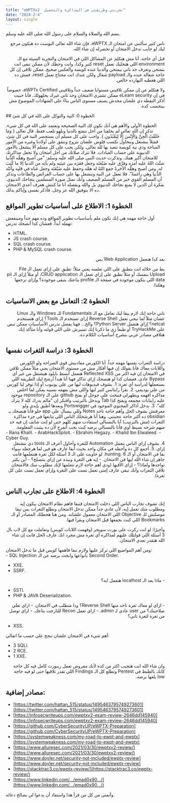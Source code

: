 ```yaml
---
title: "eWPTXv2  تجربتي وطريقتي في المذاكرة والتحصيل"
date: "2024-2-4"
layout: single
---
```




بسم الله والصلاة والسلام على رسول الله صلي الله عليه وسلم.
 <div dir="auto">
ناس كتير سألتني عن امتحان الـ eWPTX، فإن شاء الله تعالى البوست ده هيكون مرجع ليك لو حابب تدخل الامتحان أو تحضرله إن شاء الله.

قبل أي حاجة، أنا مش هتكلم عن المشاكل اللي في الامتحان والتجربة السيئة مع الـ environment اللي هتخليك تعمل reset كتير وكدا، وانت وحظك لأن ممكن تبقى انت بتمتحن وتعرف حد تاني بيمتحن والدنيا عنده كويسة والعكس صحيح. ممكن تلاقي إن كل حاجة شغالة عنده والـ payload شغال ولكن عندك انت محتاج تعمل reset، فمش ده اللي هغطيه النهارده خالص.

ولا هتكلم عن إن ممكن تلاقيني مستوايا ضعيف جداً وتلاقيني eWPTx Certified، خصوصاً في إن eLearn security ممكن تشتري الامتحان وحد تاني غيرك يحلهولك. فأنا حبيت أذكر النقطة دي علشان محدش يصنف مستوى الناس بناءً على الشهادات الموضوع مش بيتحسب كدة.
 </div>
## الخطوة 0: النية والتوكل على الله في كل شئ

الخطوة الأولى والأهم هي أنك تكون لك النية الصحيحة وتعتمد على الله في كل شيء. تذكر إن الله تعالى لم يخلقنا من أجل نتمتع بالدنيا ونلهو نلعب فقط. قال تعالى { وَمَا خَلَقْتُ الْجِنَّ وَالْإِنْسَ إِلَّا لِيَعْبُدُونِ }. واجب على كل مسلم أن يستحضر النية في كل شئ، فمثلاُ بنشتغل وبنحاول نكسب فلوس علشان نتزوج وننفق على أولادنا وغيره من الأمور المباحة ودي نية كويسة نتعبد بها لله تعالى. ولكن يجب على كل مسلم ألا ينشغل بالأمور الدنيوية على حساب العبادات. فلا تترك صلاتك من أجل امتحان ولا تجعل مذاكرتك للامتحان أكبر همك. وتذكرت حديث النبي صلى الله عليه وسلم: "من أصبح وهمُّه الدُّنيا شتَّتَ اللهُ عليه أمرَه وفرَّق عليه ضَيْعَتَه وجعل فقرَه بين عينَيه ولم يأتِه من الدنيا إلا ما كُتِبَ له، ومن أصبح وهمُّه الآخرةُ جمع اللهُ له همَّه وحفظ عليه ضَيْعَتَه وجعل غناه في قلبِه وأتَتْه الدُّنيا وهي راغمةٌ". فلا تغفل عن النية وتنشغل بها على حساب الفرائض والطاعات وتذكر أن المسلم القوي خير من المسلم الضعيف وأنك تمثل صورة المسلمين بنجاحك الدنيوي. بفكرة أن الدين لا يمنع نجاحك الدنيوي بل والله وبفضله أنا ما كنتش هعرف أعدي الامتحان ده الا بتوفيق الله عز وجل، فاذكر نفسي وإياكم بذلك.

## الخطوة 1: الاطلاع على أساسيات تطوير المواقع

أول حاجة مهمة هي إنك تكون ملم بأساسيات تطوير المواقع وده مهم جداً ومينفعش تهمله أبداً. فعشان كدا أنصحك تدرس:
- HTML.
- JS crash course.
- SQL crash course.
- PHP & MySQL crash course.

 <div dir="auto">
بعد كدا هتعمل Web Application بس

يط من خلاله انت بتطبق على اللي تعلمته يعني مثلاً؛ تطبق على إزاي تعمل الـ File Upload بنفسك أو مثلاً تطبق على إزاي تعمل الـ CRUD application، أو مثلاً إزاي الـ pii data اللي بتكون موجودة في صفحة الـ profile بتاعتك بتبقى موجودة؟ وإزاي ترجعها وهكذا.
 </div>

## الخطوة 2: التعامل مع بعض الاساسيات


 <div dir="auto">
تاني حاجة إنك لازم يبقا ليك تعامل مع الـ Fundamentals للـ Windows والـ Linux عشان مثلاً لما تيجي تعمل Reverse Shell إزاي تستخدم الـ Tools؟ إزاي هتستخدم netcat؟ إزاي هتعمل Python Server؟ والخ... فهنا يفضل تدرس الأساسيات ممكن تبص على TryHackMe أو طبعاً زي ما ذكرنا إنك تسيرش على اللي قولته وأنا متأكد إنك هتلاقي مصادر عربي بتشرح أساسيات الكلام ده.
 </div>


## الخطوة 3: دراسة الثغرات نفسها


 <div dir="auto">
دراسة الثغرات نفسها مهمة جداً. أنا الكورس مفادنيش قوي الصراحة ولو الكورس واللابات معاك فأنا بقولك إن فيها أفكار مش من مستوى الامتحان يعني مثلاً ممكن تلاقي في الامتحان إن فيه اكتر من Reflected XSS هتعمل أبسط بايلود هيشتغل من غير أي Bypass عادي. فعشان كدا لو هنصحك إزاي تذاكر فهنا أنا هبدأ أرشح ليك الطريقة اللي بستعملها لدراسة أي ثغرة:
1. بشوف فيديوهات ليها من علي يوتيوب أو إذا توفر ليا كورس من علي يوديمي.
2. بقرأ رايتابس كتير ليها واللي مش بفهمه بسيبه يمكن لما اخلص مذاكره أفهمه ويظهرلي فببحث علي جوجل أو بفتح github علي الـ repository موجود عليه رايتابات مجمعه وبفتح كذا Tab وبدخل بالترتيب وافتكر إن "مالم يدرك كله لا يترك كله".
3. بدخل أذاكر المحتوي الموجود في Portswigger وبعدها أطبق بإيدي ولو معرفتش بشوف الحل وأهم حاجة تاخد Notes وللي بيسأل علي app حلو فأنا هنصحك بـ obsidian ده أكتر حاجة عجبتني. وهنا أنا هرشحلك الناس اللي تتابعها في جزء مذاكرة الثغرات (مش بالترتيب) أنا بالنسبالي استفادت منهم كلهم حتى لو إنت شايف إن فيه حد منهم شرحه بسيط أوي فأنا بالنسبالي برضه كنت بحب أتفرج لأن ده بيثبت المعلومة.
 </div>
   - Rana Khalil.
   - ArabHackSploit.
   - Ebrahim Hegazy.
   - Khalid Ibn Elwaleed.
   - Cyber Guy.
 <div dir="auto">
4. بشوف إزاي الناس بتعمل Automation للثغرة وأحاول أعرف الـ tools دي بتشتغل إزاي.
5. أجمع كل دة وأحطه في مكان واحد بحيث أبقا عارف هو فين لما هرجعله سواء بقا في الامتحان أو الـ hunting.
6. لو جاوبت على الـ 3 أسئلة
 لكل ثغرة هتتعلمها فأنت جاهز إن شاء الله ليها في الامتحان.
   - إيه هي الثغرة ونبذة عن إزاي بتتصلح؟
   - أين يكثر تواجدها ولماذا؟
   - إزاي الأقيها (ودي أهم حاجة لازم تتعلمها لإنك مطلوب منك فالامتحان تلاقي الثغرات وأنك تبقي عارف إمتى تعمل تست على الثغرة وإزاي تعمل تست على كل ثغرة).
 </div>


## الخطوة 4: الاطلاع على تجارب الناس



 <div dir="auto">
إنك تشوف تجارب الناس اللي دخلت الامتحان فتبقا فاهم نظام الامتحان بيكون إيه ومطلوب منك تعمل إيه، لأن عادي جداً ممكن تدخل الامتحان وتطلع الثغرات بس تبقا موصلتش للـ Objective اللي الامتحان معمول علشانه. ومن هنا هحطلك المصادر أو الـ Bookmarks اللي كنت بجمعها قبل الامتحان وبقرأ فيها.

وأخيرًا: لو انت ركزت على بورت سويجر (وفهمت اللابات كويس) وتعاملت مع كل لاب بال 3 أسئلة اللي قولتلك عليهم لمذاكرة أي ثغرة مش مجرد انك عارف الحل فانت إن شاء الله هتقدر تعدي الامتحان.
 </div>
ومن أهم المواضيع اللي تركز عليها ولازم تبقا فاهمها كويس قبل ما تدخل الامتحان:

 <div dir="auto">
- SQL Injection بأنواعها وابحث برضه عن الـ Second Order.
 </div>

- XXE.
- SSRF.
 <div dir="auto">
- ماذا بعد الـ localhost هتعمل ايه؟
 </div>

- SSTI.
- PHP & JAVA Deserialization.
 <div dir="auto">
- ازاي لو معاك ثغرة تاخد منها Reverse Shell؟ ودا متطلب في الامتحان.
- ازاي تعلي صلاحيتك؟ من user عادي لـ admin.
- ازاي تعمل Recon للتارجت بتاعك.
- ازاي توصل من ثغرة لثغرة تاني؟
 </div>

- XSS.


أهم شيء في الامتحان علشان تنجح علي حسب ما اتقالي:

- 3 SQLi.
- 2 RCE.
- 1 XXE.


 <div dir="auto">
وان شاء الله انت هتجيب اكثر من كدة لأنك مفروض تعمل ريبورت كامل فيه كل حاجة كانك بالظبط في Pentest وتطلع كل الـ Findings اللي تقدر تلاقيها حتى لو فيه حاجة low بلغها برضه.
 </div>


## مصادر إضافية:


- [https://twitter.com/hattan_515/status/1495463795749273601](https://twitter.com/hattan_515/status/1495463795749273601)
- [https://infosecwriteups.com/ewptxv2-exam-review-2646dd145940](https://infosecwriteups.com/ewptxv2-exam-review-2646dd145940)
- [https://github.com/CyberSecurityUP/eWPTX-Preparation](https://github.com/CyberSecurityUP/eWPTX-Preparation)
- [https://systemweakness.com/my-road-to-ewpt-and-ewptx](https://systemweakness.com/my-road-to-ewpt-and-ewptx)
- [https://www.alluresec.com/2021/03/30/ewptxv2-review/](https://www.alluresec.com/2021/03/30/ewptxv2-review/)
- [https://www.doyler.net/security-not-included/ewptx-review](https://www.doyler.net/security-not-included/ewptx-review)
- [https://stacktrac3.co/ewptx-review/](https://stacktrac3.co/ewptx-review/)
- [https://www.linkedin.com/.../emad0x90.../](https://www.linkedin.com/.../emad0x90.../)


وأتمنى من كل من قرأ هذا واستفاد أن يدعوا لي بصالح دعائه.

